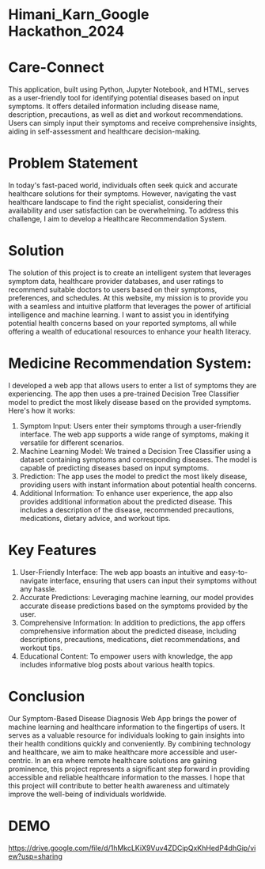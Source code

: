 # Himani_Karn_Google Hackathon_2024
# Care-Connect
This application, built using Python, Jupyter Notebook, and HTML, serves as a user-friendly tool for identifying potential diseases based on input symptoms. It offers detailed information including disease name, description, precautions, as well as diet and workout recommendations. Users can simply input their symptoms and receive comprehensive insights, aiding in self-assessment and healthcare decision-making.

# Problem Statement
In today's fast-paced world, individuals often seek quick and accurate healthcare solutions for their symptoms. However, navigating the vast healthcare landscape to find the right specialist, considering their availability and user satisfaction can be overwhelming. To address this challenge, I aim to develop a Healthcare Recommendation System.

# Solution
The solution of this project is to create an intelligent system that leverages symptom data, healthcare provider databases, and user ratings to recommend suitable doctors to users based on their symptoms, preferences, and schedules. At this website, my mission is to provide you with a seamless and intuitive platform that leverages the power of artificial intelligence and machine learning. I want to assist you in identifying potential health concerns based on your reported symptoms, all while offering a wealth of educational resources to enhance your health literacy.

# Medicine Recommendation System:
I developed a web app that allows users to enter a list of symptoms they are experiencing. The app then uses a pre-trained Decision Tree Classifier model to predict the most likely disease based on the provided symptoms. Here's how it works:

1. Symptom Input: Users enter their symptoms through a user-friendly interface. The web app supports a wide range of symptoms, making it versatile for different scenarios.
2. Machine Learning Model: We trained a Decision Tree Classifier using a dataset containing symptoms and corresponding diseases. The model is capable of predicting diseases     based on input symptoms.
3. Prediction: The app uses the model to predict the most likely disease, providing users with instant information about potential health concerns.
4. Additional Information: To enhance user experience, the app also provides additional information about the predicted disease. This includes a description of the disease, 
   recommended precautions, medications, dietary advice, and workout tips.

# Key Features
1. User-Friendly Interface: The web app boasts an intuitive and easy-to-navigate interface, ensuring that users can input their symptoms without any hassle.
2. Accurate Predictions: Leveraging machine learning, our model provides accurate disease predictions based on the symptoms provided by the user.
3. Comprehensive Information: In addition to predictions, the app offers comprehensive information about the predicted disease, including descriptions, precautions, 
   medications, diet recommendations, and workout tips.
4. Educational Content: To empower users with knowledge, the app includes informative blog posts about various health topics.

# Conclusion
Our Symptom-Based Disease Diagnosis Web App brings the power of machine learning and healthcare information to the fingertips of users. It serves as a valuable resource for individuals looking to gain insights into their health conditions quickly and conveniently. By combining technology and healthcare, we aim to make healthcare more accessible and user-centric. In an era where remote healthcare solutions are gaining prominence, this project represents a significant step forward in providing accessible and reliable healthcare information to the masses. I hope that this project will contribute to better health awareness and ultimately improve the well-being of individuals worldwide.

# DEMO
https://drive.google.com/file/d/1hMkcLKiX9Vuv4ZDCipQxKhHedP4dhGip/view?usp=sharing
